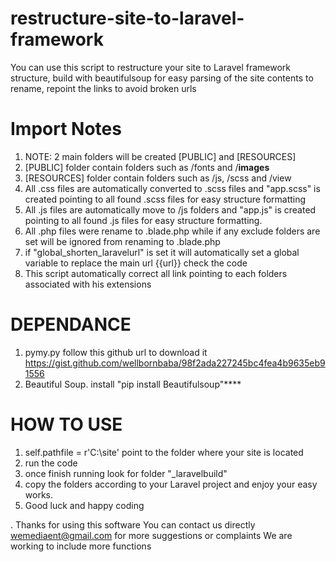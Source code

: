 # restructure-site-to-laravel-framework
You can use this script to restructure your site to Laravel framework structure, build with beautifulsoup for easy parsing of the site contents to rename, repoint the links to avoid broken urls

# Import Notes

1. NOTE: 2 main folders will be created [PUBLIC] and [RESOURCES]
2. [PUBLIC] folder contain folders such as /fonts and /**images**
3. [RESOURCES] folder contain folders such as /js, /scss and /view
4. All .css files are automatically converted to .scss files and "app.scss" is created pointing to all found .scss files for easy structure formatting
5. All .js files are automatically move to /js folders and "app.js" is created pointing to all found .js files for easy structure formatting.
6. All .php files were rename to .blade.php while if any exclude folders are set will be ignored from renaming to .blade.php
7. if "global_shorten_laravelurl" is set it will automatically set a global variable to replace the main url {{url}} check the code
8. This script automatically correct all link pointing to each folders associated with his extensions
# DEPENDANCE
1. pymy.py follow this github url to download it <a href="https://gist.github.com/wellbornbaba/98f2ada227245bc4fea4b9635eb91556">https://gist.github.com/wellbornbaba/98f2ada227245bc4fea4b9635eb91556</a>
2. Beautiful Soup. install "pip install Beautifulsoup"****

# HOW TO USE
1. self.pathfile = r'C:\site'
point to the folder where your site is located
2. run the code
3. once finish running look for folder "_laravelbuild"
4. copy the folders according to your Laravel project and enjoy your easy works.
5. Good luck and happy coding

. Thanks for using this software
You can contact us directly wemediaent@gmail.com for more suggestions or complaints
We are working to include more functions
